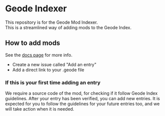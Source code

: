 # Geode Indexer

This repository is for the Geode Mod Indexer. \
This is a streamlined way of adding mods to the Geode Index.

## How to add mods
See the [docs page](https://docs.geode-sdk.org/mods/publishing) for more info.

* Create a new issue called "Add an entry"
* Add a direct link to your .geode file

### If this is your first time adding an entry
We require a source code of the mod, for checking if it follow Geode Index guidelines. After your entry has been verified, you can add new entries. It is expected for you to follow the guidelines for your future entries too, and we will take action when it is needed.
